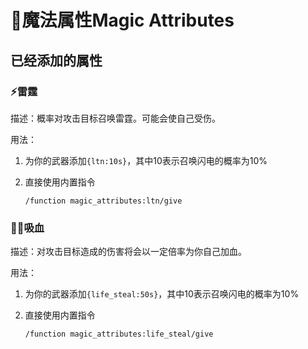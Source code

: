 # 🔮魔法属性Magic Attributes
## 已经添加的属性

### ⚡雷霆

描述：概率对攻击目标召唤雷霆。可能会使自己受伤。

用法：

1. 为你的武器添加`{ltn:10s}`，其中10表示召唤闪电的概率为10%

2. 直接使用内置指令

   ```mcfunction
   /function magic_attributes:ltn/give
   ```

### 🧛🏻吸血

描述：对攻击目标造成的伤害将会以一定倍率为你自己加血。

用法：

1. 为你的武器添加`{life_steal:50s}`，其中10表示召唤闪电的概率为10%

2. 直接使用内置指令

   ```mcfunction
   /function magic_attributes:life_steal/give
   ```

### 

